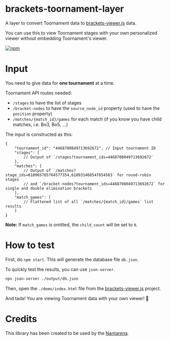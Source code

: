 # brackets-toornament-layer

A layer to convert Toornament data to [brackets-viewer.js](https://github.com/Drarig29/brackets-viewer.js) data.

You can use this to view Toornament stages with your own personalized viewer without embedding Toornament's viewer.

[![npm](https://img.shields.io/npm/v/brackets-toornament-layer.svg)](https://www.npmjs.com/package/brackets-toornament-layer)

# Input

You need to give data for **one tournament** at a time.

Toornament API routes needed:

- `/stages` to have the list of stages
- `/bracket-nodes` to have the `source_node_id` property (used to have the `position` property)
- `/matches/{match_id}/games` for each match (if you know you have child matches, i.e. Bo3, Bo5, ...)

The input is constructed as this:

```jsonc
{
    "tournament_id": "4468708049713692672", // Input tournament ID
    "stages": [ 
        // Output of `/stages?tournament_ids=4468708049713692672`
    ],
    "matches": [ 
        // Output of `/matches?stage_ids=618965765764577354,618931468547654563` for round-robin stages 
        // and `/bracket-nodes?tournament_ids=4468708049713692672` for single and double elimination brackets
    ],
    "match_games": [ 
        // Flattened list of all `/matches/{match_id}/games` list results
    ]
}
```

**Note:** If `match_games` is omitted, the `child_count` will be set to `0`.

# How to test

First, do `npm start`. This will generate the database file `db.json`.

To quickly test the results, you can use `json-server`.

```bash
npx json-server ./output/db.json
```

Then, open the `./demo/index.html` file from the [brackets-viewer.js](https://github.com/Drarig29/brackets-viewer.js) project.

And tada! You are viewing Toornament data with your own viewer! 🎉

# Credits

This library has been created to be used by the [Nantarena](https://nantarena.net/).
